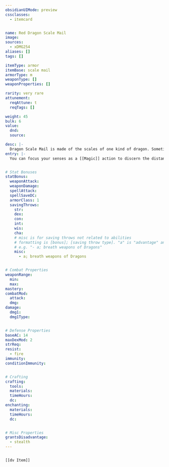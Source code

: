 ```yaml
---
obsidianUIMode: preview
cssclasses:
  - itemcard


name: Red Dragon Scale Mail
image: 
sources:
  - xDMG254
aliases: []
tags: []

itemType: armor
itemBase: scale mail
armorType: m
weaponType: []
weaponProperties: []

rarity: very rare
attunement:
  reqAttune: t
  reqTags: []

weight: 45
bulk: 6
value:
  dnd: 
  source: 

desc: |-
  Dragon Scale Mail is made of the scales of one kind of dragon. Sometimes dragons collect their cast-off scales and gift them. Other times, hunters carefully preserve the hide of a dead dragon. In either case, Dragon Scale Mail is highly valued.
entry: |-
  You can focus your senses as a [[Magic]] action to discern the distance and direction to the closest red dragon within 30 miles of yourself. This action can't be used again until the next dawn.


# Stat Bonuses
statBonus:
  weaponAttack: 
  weaponDamage:
  spellAttack:
  spellSaveDC:
  armorClass: 1
  savingThrows: 
    str:
    dex:
    con:
    int:
    wis:
    cha:
    # misc is for saving throws not related to abilities
    # formatting is [bonus]; [saving throw type]. "a" is "advantage" and 1,2,3 are for +1,+2,+3 etc. 
    # e.g. "- a; breath weapons of Dragons"
    misc: 
      - a; breath weapons of Dragons


# Combat Properties
weaponRange:
  min: 
  max: 
mastery: 
combatMod:
  attack: 
  dmg: 
damage:
  dmg1: 
  dmg1Type: 


# Defense Properties
baseAC: 14
maxDexMod: 2
strReq: 
resist: 
  - fire
immunity: 
conditionImmunity:


# Crafting
crafting:
  tools: 
  materials:
  timeHours: 
  dc: 
enchanting:
  materials: 
  timeHours: 
  dc: 


# Misc Properties
grantsDisadvantage: 
  - stealth
---
```


```meta-bind-embed

[[dv Item]]

```